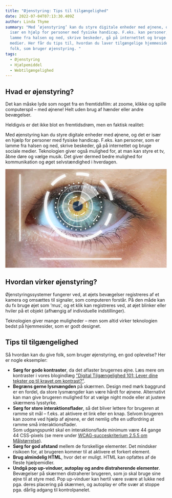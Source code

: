 ```yaml
---
title: "Øjenstyring: Tips til tilgængelighed"
date: 2022-07-04T07:13:30.409Z
author: Linda Thyme
summary: "Med ’øjenstyring’ kan du styre digitale enheder med øjnene, og det er
  især en hjælp for personer med fysiske handicap. F.eks. kan personer, som er
  lamme fra halsen og ned, skrive beskeder, gå på internettet og bruge sociale
  medier. Her får du tips til, hvordan du laver tilgængelige hjemmesider for
  folk, som bruger øjenstyring. "
tags:
  - Øjenstyring
  - Hjælpemiddel
  - Webtilgængelighed
---
```

## Hvad er øjenstyring?

Det kan måske lyde som noget fra en fremtidsfilm: at zoome, klikke og spille computerspil – med øjnene! Helt uden brug af hænder eller andre bevægelser. 

Heldigvis er det ikke blot en fremtidsdrøm, men en faktisk realitet: 

Med øjenstyring kan du styre digitale enheder med øjnene, og det er især en hjælp for personer med fysiske handicap. F.eks. kan personer, som er lamme fra halsen og ned, skrive beskeder, gå på internettet og bruge sociale medier. Teknologien giver også mulighed for, at man kan styre et tv, åbne døre og vælge musik. Det giver dermed bedre mulighed for kommunikation og øget selvstændighed i hverdagen.

![Øje, som bliver digitalt analyseret af et kamera.](/img/oejenstyring.jpg)

## Hvordan virker øjenstyring?

Øjenstyringssystemer fungerer ved, at øjets bevægelser registreres af et kamera og omsættes til signaler, som computeren forstår. På den måde kan du fx bruge øjet som ’mus’, og et klik kan registreres ved, at øjet blinker eller hviler på et objekt (afhængig af individuelle indstillinger).

Teknologien giver mange muligheder – men som altid virker teknologien bedst på hjemmesider, som er godt designet. 

## Tips til tilgængelighed

Så hvordan kan du give folk, som bruger øjenstyring, en god oplevelse? Her er nogle eksempler: 

* **Sørg for gode kontraster**, da det aflaster brugernes øjne. Læs mere om kontraster i vores blogindlæg ["Digital Tilgængelighed 101: Lever dine tekster op til kravet om kontrast?"](<* https://inklusio.dk/posts/digital-tilgaengelighed-101-lever-dine-tekster-op-til-kravet-om-kontrast/>).
* **Begræns gerne lysmængden** på skærmen. Design med mørk baggrund er en fordel, da store lysmængder kan være hårdt for øjnene. Alternativt kan man give brugeren mulighed for at vælge night mode eller at justere skærmens lysstyrke. 
* **Sørg for store interaktionsflader**, så det bliver lettere for brugeren at ramme sit mål – f.eks. at aktivere et link eller en knap. Selvom brugeren kan zoome ved hjælp af øjnene, er det nemlig ofte en udfordring at ramme små interaktionsflader. \
  Som udgangspunkt skal en interaktionsflade minimum være 44 gange 44 CSS-pixels (se mere under [WCAG-succeskriterium 2.5.5 om Målstørrelse](https://www.w3.org/Translations/WCAG21-da/#target-size)). 
* **Sørg for god afstand** mellem de forskellige elementer. Det mindsker risikoen for, at brugeren kommer til at aktivere et forkert element.
* **Brug almindelig HTML**, hvor det er muligt. HTML kan opfattes af de fleste hjælpemidler.  
* **Undgå pop up-vinduer, autoplay og andre distraherende elementer**. Bevægelser på skærmen distraherer brugeren, som jo skal bruge sine øjne til at styre med. Pop up-vinduer kan hertil være svære at lukke ned pga. deres placering på skærmen, og autoplay er ofte svær at stoppe pga. dårlig adgang til kontrolpanelet.